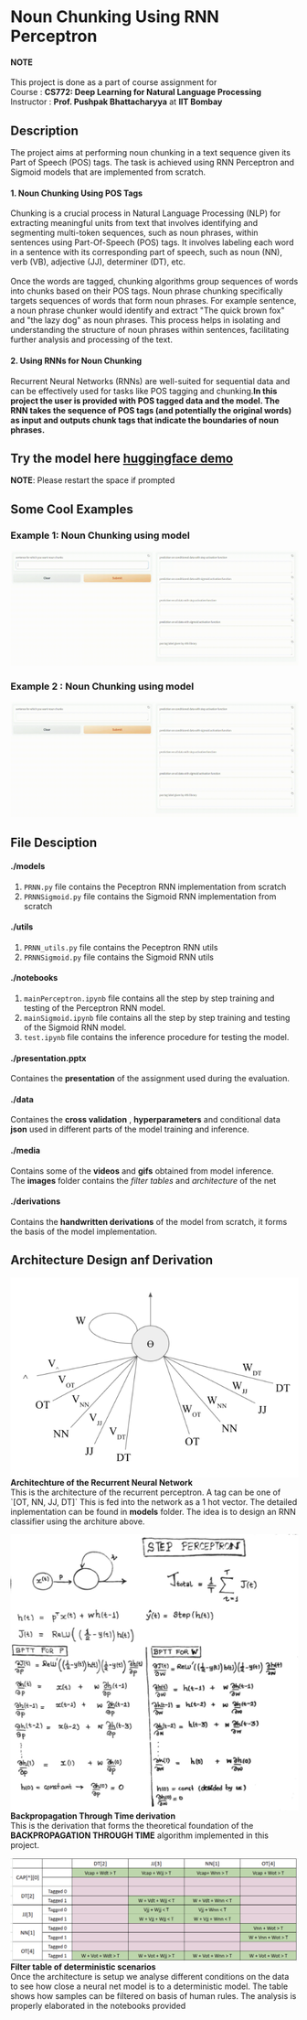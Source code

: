 # Noun Chunking Using RNN Perceptron

#### NOTE
This project is done as a part of course assignment for<br>
 Course : __CS772: Deep Learning for Natural Language Processing__ <br>
 Instructor :  __Prof. Pushpak Bhattacharyya__ at __IIT Bombay__

## Description
The project aims at performing noun chunking in a text sequence given its Part of Speech (POS) tags. The task is achieved using RNN Perceptron and Sigmoid models that are implemented from scratch.

#### 1. Noun Chunking Using POS Tags
Chunking is a crucial process in Natural Language Processing (NLP) for extracting meaningful units from text that involves identifying and segmenting multi-token sequences, such as noun phrases, within sentences using Part-Of-Speech (POS) tags. 
It involves labeling each word in a sentence with its corresponding part of speech, such as noun (NN), verb (VB), adjective (JJ), determiner (DT), etc.<br><br>
Once the words are tagged, chunking algorithms group sequences of words into chunks based on their POS tags. Noun phrase chunking specifically targets sequences of words that form noun phrases. For example sentence, a noun phrase chunker would identify and extract "The quick brown fox" and "the lazy dog" as noun phrases. This process helps in isolating and understanding the structure of noun phrases within sentences, facilitating further analysis and processing of the text.


#### 2. Using RNNs for Noun Chunking
Recurrent Neural Networks (RNNs) are well-suited for sequential data and can be effectively used for tasks like POS tagging and chunking.__In this project the user is provided with POS tagged data and the model. The RNN takes the sequence of POS tags (and potentially the original words) as input and outputs chunk tags that indicate the boundaries of noun phrases.__

## Try the model here [huggingface demo](https://huggingface.co/spaces/vivek9/CS772_Assignment2)
__NOTE__: Please restart the space if prompted

## Some Cool Examples
### Example 1: Noun Chunking using model
![Cool Demo](https://github.com/adityapande1/rnn-perceptron/blob/main/media/gifs/one.gif)

### Example 2 : Noun Chunking using model
![Cool Demo](https://github.com/adityapande1/rnn-perceptron/blob/main/media/gifs/two.gif)
 

## File Desciption
#### ./models
1. `PRNN.py` file contains the Peceptron RNN implementation from scratch
2. `PRNNSigmoid.py` file contains the Sigmoid RNN implementation from scratch

#### ./utils
1. `PRNN_utils.py` file contains the Peceptron RNN utils
2. `PRNNSigmoid.py` file contains the Sigmoid RNN utils

#### ./notebooks
1. `mainPerceptron.ipynb` file contains all the step by step training and testing of the Perceptron RNN model.
2. `mainSigmoid.ipynb` file contains all the step by step training and testing of the Sigmoid RNN model.
3. `test.ipynb` file contains the inference procedure for testing the model.

#### ./presentation.pptx
Containes the __presentation__ of the assignment used during the evaluation.

#### ./data
Containes the __cross validation__ , __hyperparameters__ and conditional data __json__ used in different parts of the model training and inference.
#### ./media
Contains some of the __videos__ and __gifs__ obtained from model inference.<br>
The __images__ folder contains the _filter tables_  and _architecture_ of the net

#### ./derivations
Contains the __handwritten derivations__ of the model from scratch, it forms the basis of the model implementation.

## Architecture Design anf Derivation

<p align="left">
  <img src="https://github.com/adityapande1/rnn-perceptron/blob/main/media/images/architecture.png" alt="Project Logo" style="float: left; margin-right: 10px;" />
  <br>
   <strong>Architechture of the Recurrent Neural Network</strong><br />
  This is the architecture of the recurrent perceptron. A tag can be one of `[OT, NN, JJ, DT]` This is fed into the network as a 1 hot vector. The detailed inplementation can be found in <strong>models</strong> folder. The idea is to design an RNN classifier using the architure above.
</p>

<p align="left">
  <img src="https://github.com/adityapande1/rnn-perceptron/blob/main/media/images/der1.png" alt="Project Logo" style="float: left; margin-right: 10px;" />
  <br>
   <strong>Backpropagation Through Time derivation</strong><br />
  This is the derivation that forms the theoretical foundation of the <strong>BACKPROPAGATION THROUGH TIME</strong> algorithm implemented in this project.
</p>


<p align="left">
  <img src="https://github.com/adityapande1/rnn-perceptron/blob/main/media/images/green_conditions.png" alt="Project Logo" style="float: left; margin-right: 10px;" />
  <br>
   <strong>Filter table of deterministic scenarios</strong><br />
  Once the architecture is setup we analyse different conditions on the data to see how close a neural net model is to a deterministic model. The table shows how samples can be filtered on basis of human rules. The analysis is properly elaborated in the notebooks provided
</p>
